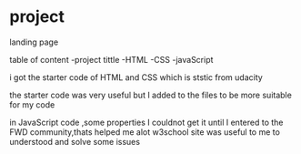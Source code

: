 # project
landing page


table of content
-project tittle
-HTML
-CSS
-javaScript

i got the starter code of HTML and CSS which is ststic from udacity

the starter code was very useful but I added to the files to be more suitable for my code

in JavaScript code ,some properties I couldnot get it until I entered to the FWD community,thats helped me alot 
w3school site was useful to me to understood and solve some issues
